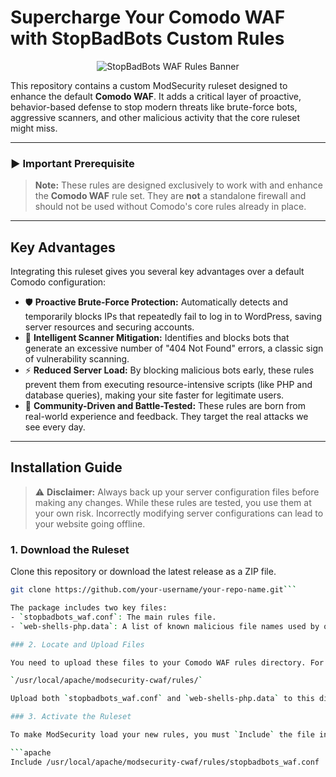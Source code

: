 # Supercharge Your Comodo WAF with StopBadBots Custom Rules

<p align="center">
  <img src="[LINK_TO_A_LOGO_OR_BANNER_IMAGE_IF_YOU_HAVE_ONE]" alt="StopBadBots WAF Rules Banner">
</p>

This repository contains a custom ModSecurity ruleset designed to enhance the default **Comodo WAF**. It adds a critical layer of proactive, behavior-based defense to stop modern threats like brute-force bots, aggressive scanners, and other malicious activity that the core ruleset might miss.

---

### ► Important Prerequisite

> **Note:** These rules are designed exclusively to work with and enhance the **Comodo WAF** rule set. They are **not** a standalone firewall and should not be used without Comodo's core rules already in place.

---

## Key Advantages

Integrating this ruleset gives you several key advantages over a default Comodo configuration:

-   🛡️ **Proactive Brute-Force Protection:** Automatically detects and temporarily blocks IPs that repeatedly fail to log in to WordPress, saving server resources and securing accounts.
-   🎯 **Intelligent Scanner Mitigation:** Identifies and blocks bots that generate an excessive number of "404 Not Found" errors, a classic sign of vulnerability scanning.
-   ⚡ **Reduced Server Load:** By blocking malicious bots early, these rules prevent them from executing resource-intensive scripts (like PHP and database queries), making your site faster for legitimate users.
-   🤝 **Community-Driven and Battle-Tested:** These rules are born from real-world experience and feedback. They target the real attacks we see every day.

---

## Installation Guide

> ⚠️ **Disclaimer:** Always back up your server configuration files before making any changes. While these rules are tested, you use them at your own risk. Incorrectly modifying server configurations can lead to your website going offline.

### 1. Download the Ruleset

Clone this repository or download the latest release as a ZIP file.

```bash
git clone https://github.com/your-username/your-repo-name.git```

The package includes two key files:
- `stopbadbots_waf.conf`: The main rules file.
- `web-shells-php.data`: A list of known malicious file names used by one of the rules.

### 2. Locate and Upload Files

You need to upload these files to your Comodo WAF rules directory. For most servers using CWP (Control Web Panel), this path is:

`/usr/local/apache/modsecurity-cwaf/rules/`

Upload both `stopbadbots_waf.conf` and `web-shells-php.data` to this directory.

### 3. Activate the Ruleset

To make ModSecurity load your new rules, you must `Include` the file in your Apache configuration. The best way to do this is to add the following line at the end of your main ModSecurity config file (e.g., `modsecurity.conf`) or a custom include file:

```apache
Include /usr/local/apache/modsecurity-cwaf/rules/stopbadbots_waf.conf
